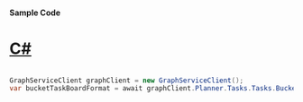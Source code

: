 #### Sample Code
# [C#](#tab/Csharp)

```C#

GraphServiceClient graphClient = new GraphServiceClient();
var bucketTaskBoardFormat = await graphClient.Planner.Tasks.Tasks.BucketTaskBoardFormat.Request().GetAsync();

```